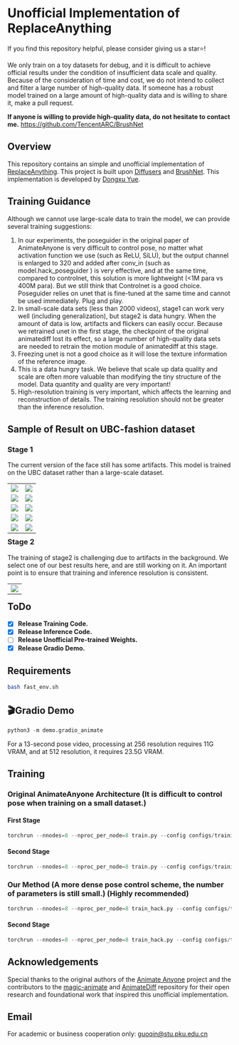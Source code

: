 # Unofficial Implementation of ReplaceAnything

If you find this repository helpful, please consider giving us a star⭐!

We only train on a toy datasets for debug, and it is difficult to achieve official results under the condition of insufficient data scale and quality. Because of the consideration of time and cost, we do not intend to collect and filter a large number of high-quality data. If someone has a robust model trained on a large amount of high-quality data and is willing to share it, make a pull request.

**If anyone is willing to provide high-quality data, do not hesitate to contact me.**
https://github.com/TencentARC/BrushNet
## Overview
This repository contains an simple and unofficial implementation of [ReplaceAnything]([https://humanaigc.github.io/animate-anyone/](https://aigcdesigngroup.github.io/replace-anything/)). This project is built upon [Diffusers](https://github.com/huggingface/diffusers) and [BrushNet](https://github.com/TencentARC/BrushNet). This implementation is developed by [Dongxu Yue](https://github.com/dongxuyue).

## Training Guidance
Although we cannot use large-scale data to train the model, we can provide several training suggestions:
1. In our experiments, the poseguider in the original paper of AnimateAnyone is very difficult to control pose, no matter what activation function we use (such as ReLU, SiLU), but the output channel is enlarged to 320 and added after conv_in (such as model.hack_poseguider ) is very effective, and at the same time, compared to controlnet, this solution is more lightweight (<1M para vs 400M para). But we still think that Controlnet is a good choice. Poseguider relies on unet that is fine-tuned at the same time and cannot be used immediately. Plug and play.
2. In small-scale data sets (less than 2000 videos), stage1 can work very well (including generalization), but stage2 is data hungry. When the amount of data is low, artifacts and flickers can easily occur. Because we retrained unet in the first stage, the checkpoint of the original animatediff lost its effect, so a large number of high-quality data sets are needed to retrain the motion module of animatediff at this stage.
3. Freezing unet is not a good choice as it will lose the texture information of the reference image.
4. This is a data hungry task. We believe that scale up data quality and scale are often more valuable than modifying the tiny structure of the model. Data quantity and quality are very important!
5. High-resolution training is very important, which affects the learning and reconstruction of details. The training resolution should not be greater than the inference resolution.


## Sample of Result on UBC-fashion dataset
### Stage 1
The current version of the face still has some artifacts.  This model is trained on the UBC dataset rather than a large-scale dataset.
<table class="center">
    <tr><td><img src="./assets/stage1/1.png"></td><td><img src="./assets/stage1/2.png"></td></tr>
    <tr><td><img src="./assets/stage1/3.png"></td><td><img src="./assets/stage1/8.png"></td></tr>
    <tr><td><img src="./assets/stage1/9.png"></td><td><img src="./assets/stage1/10.png"></td></tr>
    <tr><td><img src="./assets/stage1/4.png"></td><td><img src="./assets/stage1/5.png"></td></tr>
    <tr><td><img src="./assets/stage1/6.png"></td><td><img src="./assets/stage1/7.png"></td></tr>

</table>
<p style="margin-left: 2em; margin-top: -1em"></p>

### Stage 2
The training of stage2 is challenging due to artifacts in the background. We select one of our best results here, and are still working on it. An important point is to ensure that training and inference resolution is consistent.
<table class="center">
    <tr><td><img src="./assets/stage2/1.gif"></td></tr>

</table>
<p style="margin-left: 2em; margin-top: -1em"></p>

## ToDo
- [x] **Release Training Code.**
- [x] **Release Inference Code.** 
- [ ] **Release Unofficial Pre-trained Weights.**
- [x] **Release Gradio Demo.**

## Requirements

```bash
bash fast_env.sh
```

## 🎬Gradio Demo
```python
python3 -m demo.gradio_animate
```
For a 13-second pose video, processing at 256 resolution requires 11G VRAM, and at 512 resolution, it requires 23.5G VRAM.

## Training
### Original AnimateAnyone Architecture (It is difficult to control pose when training on a small dataset.)
#### First Stage

```python
torchrun --nnodes=8 --nproc_per_node=8 train.py --config configs/training/train_stage_1.yaml
```

#### Second Stage

```python
torchrun --nnodes=8 --nproc_per_node=8 train.py --config configs/training/train_stage_2.yaml
```

### Our Method (A more dense pose control scheme, the number of parameters is still small.) (Highly recommended)
```python
torchrun --nnodes=8 --nproc_per_node=8 train_hack.py --config configs/training/train_stage_1.yaml
```

#### Second Stage

```python
torchrun --nnodes=8 --nproc_per_node=8 train_hack.py --config configs/training/train_stage_2.yaml
```


## Acknowledgements
Special thanks to the original authors of the [Animate Anyone](https://humanaigc.github.io/animate-anyone/) project and the contributors to the [magic-animate](https://github.com/magic-research/magic-animate/tree/main) and [AnimateDiff](https://github.com/guoyww/AnimateDiff) repository for their open research and foundational work that inspired this unofficial implementation.

## Email

For academic or business cooperation only: guoqin@stu.pku.edu.cn
